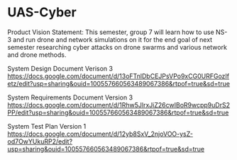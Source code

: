 # UAS-Cyber
Product Vision Statement: This semester, group 7 will learn how to use NS-3 and run drone and network simulations on it for the end goal of next semester researching cyber attacks on drone swarms and various network and drone methods.

System Design Document Verison 3
https://docs.google.com/document/d/13oFTnlDbCEJPsVPo9xCG0URFGozIfetz/edit?usp=sharing&ouid=100557660563489067386&rtpof=true&sd=true


System Requirements Document Version 3
https://docs.google.com/document/d/1Rhw5JlrxJiZ26cwIBoR9wcpp9uDrS2PP/edit?usp=sharing&ouid=100557660563489067386&rtpof=true&sd=true


System Test Plan Version 1
https://docs.google.com/document/d/12yb8SxV_2njoVOO-ysZ-od7OwYUkuRP2/edit?usp=sharing&ouid=100557660563489067386&rtpof=true&sd=true
